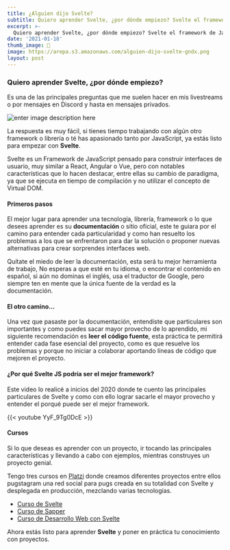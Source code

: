 ```yaml
---
title: ¿Alguien dijo Svelte?
subtitle: Quiero aprender Svelte, ¿por dónde empiezo? Svelte el framework de JavaScript para construir interfaces de usuario. 
excerpt: >-
  Quiero aprender Svelte, ¿por dónde empiezo? Svelte el framework de JavaScript para construir interfaces de usuario. 
date: '2021-01-18'
thumb_image: 🥰
image: https://arepa.s3.amazonaws.com/alguien-dijo-svelte-gndx.png
layout: post
---
```


### Quiero aprender Svelte, ¿por dónde empiezo?
Es una de las principales preguntas que me suelen hacer en mis livestreams o por mensajes en Discord y hasta en mensajes privados.

![enter image description here](https://arepa.s3.amazonaws.com/alguien-dijo-svelte.jpg)

La respuesta es muy fácil, si tienes tiempo trabajando con algún otro framework o librería o té has apasionado tanto por JavaScript, ya estás listo para empezar con **Svelte**.

Svelte es un Framework de JavaScript pensado para construir interfaces de usuario, muy similar a React, Angular o Vue, pero con notables características que lo hacen destacar, entre ellas su cambio de paradigma, ya que se ejecuta en tiempo de compilación y no utilizar el concepto de Virtual DOM.

#### Primeros pasos
El mejor lugar para aprender una tecnología, librería, framework o lo que desees aprender es su **documentación** o sitio oficial, este te guiara por el camino para entender cada particularidad y como han resuelto los problemas a los que se enfrentaron para dar la solución o proponer nuevas alternativas para crear sorprendes interfaces web.  

Quítate el miedo de leer la documentación, esta será tu mejor herramienta de trabajo, No esperas a que esté en tu idioma, o encontrar el contenido en español, si aún no dominas el inglés, usa el traductor de Google, pero siempre ten en mente que la única fuente de la verdad es la documentación.

#### El otro camino... 
Una vez que pasaste por la documentación, entendiste que particulares son importantes y como puedes sacar mayor provecho de lo aprendido, mi siguiente recomendación es **leer el código fuente**, esta práctica te permitirá entender cada fase esencial del proyecto, como es que resuelve los problemas y porque no iniciar a colaborar aportando líneas de código que mejoren el proyecto.

#### ¿Por qué Svelte JS podría ser el mejor framework?
Este video lo realicé a inicios del 2020 donde te cuento las principales particulares de Svelte y como con ello lograr sacarle el mayor provecho y entender el porqué puede ser el mejor framework.

{{< youtube YyF_9Tg0DcE >}}

#### Cursos
Si lo que deseas es aprender con un proyecto, ir tocando las principales características y llevando a cabo con ejemplos, mientras construyes un proyecto genial.

Tengo tres cursos en [Platzi](https://platzi.com/teachers/gndx/) donde creamos diferentes proyectos entre ellos pugstagram una red social para pugs creada en su totalidad con Svelte y desplegada en producción, mezclando varias tecnologías.

 - [Curso de
   Svelte](https://platzi.com/cursos/svelte/?utm_source=platzi_teacher&utm_medium=teacher_referral&utm_campaign=542)
 - [Curso de
   Sapper](https://platzi.com/cursos/sapper/?utm_source=platzi_teacher&utm_medium=teacher_referral&utm_campaign=542)
 - [Curso de Desarrollo Web con
   Svelte](https://platzi.com/cursos/svelte-sapper-practico/?utm_source=platzi_teacher&utm_medium=teacher_referral&utm_campaign=542)

Ahora estás listo para aprender **Svelte** y poner en práctica tu conocimiento con proyectos.